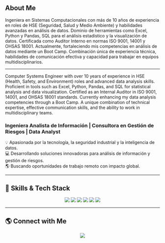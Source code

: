 ## About Me

Ingeniera en Sistemas Computacionales con más de 10 años de experiencia en roles de HSE (Seguridad, Salud y Medio Ambiente) y habilidades avanzadas en análisis de datos. Dominio de herramientas como Excel, Python y Pandas, SQL para el análisis estadístico y la visualización de datos. Certificada como Auditor Interno en normas ISO 9001, 14001 y OHSAS 18001. Actualmente, fortaleciendo mis competencias en análisis de datos mediante un Boot Camp. Combinación única de experiencia técnica, habilidades de comunicación efectiva y capacidad para trabajar en equipos multidisciplinarios. 

---

Computer Systems Engineer with over 10 years of experience in HSE (Health, Safety, and Environment) roles and advanced data analysis skills. Proficient in tools such as Excel, Python, Pandas, and SQL for statistical analysis and data visualization. Certified as an Internal Auditor in ISO 9001, 14001, and OHSAS 18001 standards. Currently enhancing my data analysis competencies through a Boot Camp. A unique combination of technical expertise, effective communication skills, and the ability to work in multidisciplinary teams. 

### Ingeniera Analista de Información | Consultora en Gestión de Riesgos | Data Analyst

💡 Apasionada por la tecnología, la seguridad industrial y la inteligencia de datos.  
💻 Desarrollando soluciones innovadoras para análisis de información y gestión de riesgos.  
🌎 Buscando oportunidades de trabajo remoto con impacto global.  

---
## 🚀 Skills & Tech Stack

<p align="center">
  <img src="https://img.shields.io/badge/Python-3776AB?style=for-the-badge&logo=python&logoColor=white" />
  <img src="https://img.shields.io/badge/SQL-025E8C?style=for-the-badge&logo=postgresql&logoColor=white" />
  <img src="https://img.shields.io/badge/JavaScript-F7DF1E?style=for-the-badge&logo=javascript&logoColor=black" />
  <img src="https://img.shields.io/badge/React-20232A?style=for-the-badge&logo=react&logoColor=61DAFB" />
  <img src="https://img.shields.io/badge/Git-F05032?style=for-the-badge&logo=git&logoColor=white" />
  <img src="https://img.shields.io/badge/Power%20BI-F2C811?style=for-the-badge&logo=powerbi&logoColor=black" />
</p>

---

## 🌎 Connect with Me

<p align="center">
  <a href="www.linkedin.com/in/yadira-domínguez-p">
    <img src="https://img.shields.io/badge/LinkedIn-0A66C2?style=for-the-badge&logo=linkedin&logoColor=white" />
  </a>
</p>
